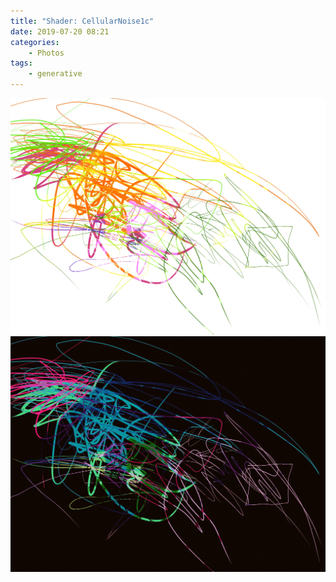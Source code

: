 ```yaml
---
title: "Shader: CellularNoise1c"
date: 2019-07-20 08:21
categories:
    - Photos
tags:
	- generative
---
```


![Procedural Mañana 1](/assets/3da556fd10.jpg)
![Procedural Mañana 2](/assets/c8070e22c1.jpg)
